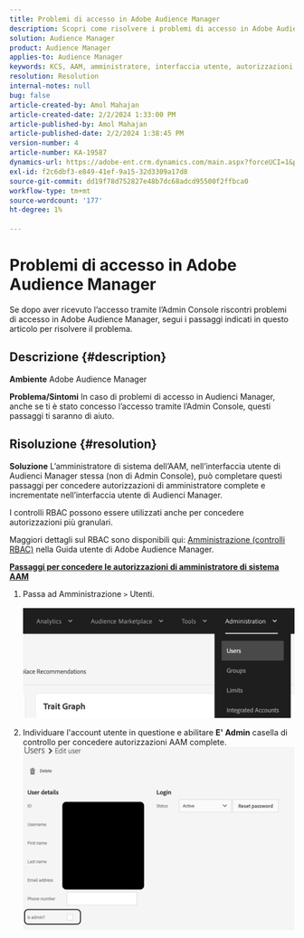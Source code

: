 ```yaml
---
title: Problemi di accesso in Adobe Audience Manager
description: Scopri come risolvere i problemi di accesso in Adobe Audience Manager.
solution: Audience Manager
product: Audience Manager
applies-to: Audience Manager
keywords: KCS, AAM, amministratore, interfaccia utente, autorizzazioni, problemi di accesso, Adobe Audience Manager, Come
resolution: Resolution
internal-notes: null
bug: false
article-created-by: Amol Mahajan
article-created-date: 2/2/2024 1:33:00 PM
article-published-by: Amol Mahajan
article-published-date: 2/2/2024 1:38:45 PM
version-number: 4
article-number: KA-19587
dynamics-url: https://adobe-ent.crm.dynamics.com/main.aspx?forceUCI=1&pagetype=entityrecord&etn=knowledgearticle&id=8ecad68e-cfc1-ee11-9079-6045bd006704
exl-id: f2c6dbf3-e849-41ef-9a15-32d3309a17d8
source-git-commit: dd19f78d752827e48b7dc68adcd95500f2ffbca0
workflow-type: tm+mt
source-wordcount: '177'
ht-degree: 1%

---
```


# Problemi di accesso in Adobe Audience Manager


Se dopo aver ricevuto l’accesso tramite l’Admin Console riscontri problemi di accesso in Adobe Audience Manager, segui i passaggi indicati in questo articolo per risolvere il problema.

## Descrizione {#description}


<b>Ambiente</b>
Adobe Audience Manager

<b>Problema/Sintomi</b>
In caso di problemi di accesso in Audienci Manager, anche se ti è stato concesso l’accesso tramite l’Admin Console, questi passaggi ti saranno di aiuto.


## Risoluzione {#resolution}


<b>Soluzione</b>
L’amministratore di sistema dell’AAM, nell’interfaccia utente di Audienci Manager stessa (non di Admin Console), può completare questi passaggi per concedere autorizzazioni di amministratore complete e incrementate nell’interfaccia utente di Audienci Manager.

I controlli RBAC possono essere utilizzati anche per concedere autorizzazioni più granulari.

Maggiori dettagli sul RBAC sono disponibili qui: [Amministrazione (controlli RBAC)](https://experienceleague.adobe.com/docs/audience-manager/user-guide/features/administration/administration-overview.html?lang=it) nella Guida utente di Adobe Audience Manager.

<u><b>Passaggi per concedere le autorizzazioni di amministratore di sistema AAM</b></u>

1. Passa ad Amministrazione `>`  Utenti.

   ![](assets/0c4ffacf-e9d5-ec11-a7b5-000d3a37750e.png)
2. Individuare l&#39;account utente in questione e abilitare <b>E&#39; Admin</b> casella di controllo per concedere autorizzazioni AAM complete.![](assets/07c16ce8-e9d5-ec11-a7b5-000d3a37750e.png)
